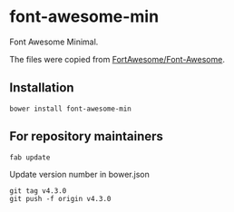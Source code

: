 # font-awesome-min

Font Awesome Minimal.

The files were copied from [FortAwesome/Font-Awesome](https://github.com/FortAwesome/Font-Awesome).


## Installation

`bower install font-awesome-min`


## For repository maintainers

`fab update`

Update version number in bower.json

```shell
git tag v4.3.0
git push -f origin v4.3.0
```